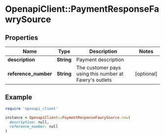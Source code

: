 # OpenapiClient::PaymentResponseFawrySource

## Properties

| Name | Type | Description | Notes |
| ---- | ---- | ----------- | ----- |
| **description** | **String** | Payment description |  |
| **reference_number** | **String** | The customer pays using this number at Fawry&#39;s outlets | [optional] |

## Example

```ruby
require 'openapi_client'

instance = OpenapiClient::PaymentResponseFawrySource.new(
  description: null,
  reference_number: null
)
```

